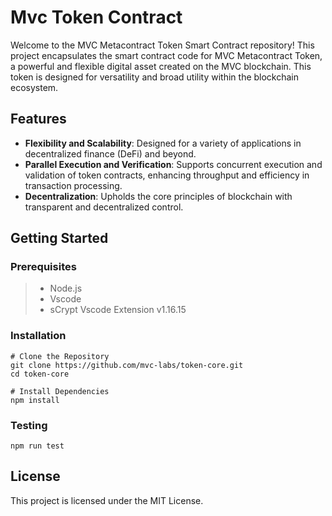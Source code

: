 # Mvc Token Contract
Welcome to the MVC Metacontract Token Smart Contract repository! This project encapsulates the smart contract code for MVC Metacontract Token, a powerful and flexible digital asset created on the MVC blockchain. This token is designed for versatility and broad utility within the blockchain ecosystem.

## Features
- **Flexibility and Scalability**: Designed for a variety of applications in decentralized finance (DeFi) and beyond.
- **Parallel Execution and Verification**: Supports concurrent execution and validation of token contracts, enhancing throughput and efficiency in transaction processing.
- **Decentralization**: Upholds the core principles of blockchain with transparent and decentralized control.

## Getting Started

### Prerequisites
> * Node.js
> * Vscode
> * sCrypt Vscode Extension v1.16.15

### Installation
```
# Clone the Repository
git clone https://github.com/mvc-labs/token-core.git
cd token-core

# Install Dependencies
npm install
```

### Testing

```npm run test```

## License

This project is licensed under the MIT License.
